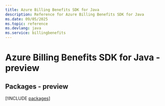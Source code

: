 ```yaml
---
title: Azure Billing Benefits SDK for Java
description: Reference for Azure Billing Benefits SDK for Java
ms.date: 09/05/2025
ms.topic: reference
ms.devlang: java
ms.service: billingbenefits
---
```

# Azure Billing Benefits SDK for Java - preview
## Packages - preview
[!INCLUDE [packages](billing-benefits-index.md)]